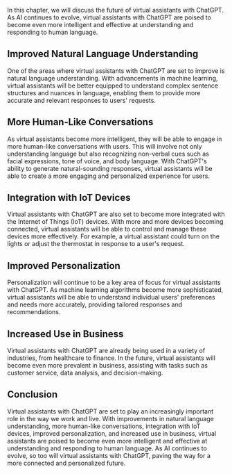 

In this chapter, we will discuss the future of virtual assistants with ChatGPT. As AI continues to evolve, virtual assistants with ChatGPT are poised to become even more intelligent and effective at understanding and responding to human language.

Improved Natural Language Understanding
---------------------------------------

One of the areas where virtual assistants with ChatGPT are set to improve is natural language understanding. With advancements in machine learning, virtual assistants will be better equipped to understand complex sentence structures and nuances in language, enabling them to provide more accurate and relevant responses to users' requests.

More Human-Like Conversations
-----------------------------

As virtual assistants become more intelligent, they will be able to engage in more human-like conversations with users. This will involve not only understanding language but also recognizing non-verbal cues such as facial expressions, tone of voice, and body language. With ChatGPT's ability to generate natural-sounding responses, virtual assistants will be able to create a more engaging and personalized experience for users.

Integration with IoT Devices
----------------------------

Virtual assistants with ChatGPT are also set to become more integrated with the Internet of Things (IoT) devices. With more and more devices becoming connected, virtual assistants will be able to control and manage these devices more effectively. For example, a virtual assistant could turn on the lights or adjust the thermostat in response to a user's request.

Improved Personalization
------------------------

Personalization will continue to be a key area of focus for virtual assistants with ChatGPT. As machine learning algorithms become more sophisticated, virtual assistants will be able to understand individual users' preferences and needs more accurately, providing tailored responses and recommendations.

Increased Use in Business
-------------------------

Virtual assistants with ChatGPT are already being used in a variety of industries, from healthcare to finance. In the future, virtual assistants will become even more prevalent in business, assisting with tasks such as customer service, data analysis, and decision-making.

Conclusion
----------

Virtual assistants with ChatGPT are set to play an increasingly important role in the way we work and live. With improvements in natural language understanding, more human-like conversations, integration with IoT devices, improved personalization, and increased use in business, virtual assistants are poised to become even more intelligent and effective at understanding and responding to human language. As AI continues to evolve, so too will virtual assistants with ChatGPT, paving the way for a more connected and personalized future.
